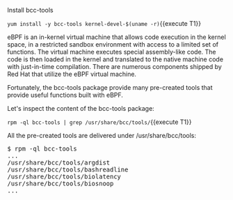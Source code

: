 Install bcc-tools

`yum install -y bcc-tools kernel-devel-$(uname -r)`{{execute T1}}

eBPF is an in-kernel virtual machine that allows code execution in the kernel space, in a restricted sandbox environment with access to a limited set of functions. The virtual machine executes special assembly-like code. The code is then loaded in the kernel and translated to the native machine code with just-in-time compilation. There are numerous components shipped by Red Hat that utilize the eBPF virtual machine. 

Fortunately, the bcc-tools package provide many pre-created tools that provide useful functions built with eBPF.

Let's inspect the content of the bcc-tools package:

`rpm -ql bcc-tools | grep /usr/share/bcc/tools/`{{execute T1}}

All the pre-created tools are delivered under /usr/share/bcc/tools:

<pre class="file">
$ rpm -ql bcc-tools
...
/usr/share/bcc/tools/argdist
/usr/share/bcc/tools/bashreadline
/usr/share/bcc/tools/biolatency
/usr/share/bcc/tools/biosnoop
...
</pre>
